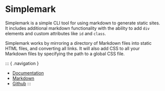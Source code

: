 # Simplemark

Simplemark is a simple CLI tool for using markdown to generate static sites. It includes additional markdown
functionality with the ability to add `div` elements and custom attributes like `id` and `class`.

Simplemark works by mirroring a directory of Markdown files into static HTML files, and converting all links. It will
also add CSS to all your Markdown files by specifying the path to a global CSS file.


::: { .navigation }
- [Documentation](documentation/index.md)
- [Markdown](markdown/index.md)
- [Github](https://github.com/matthewwolfe/simplemark)
:::
